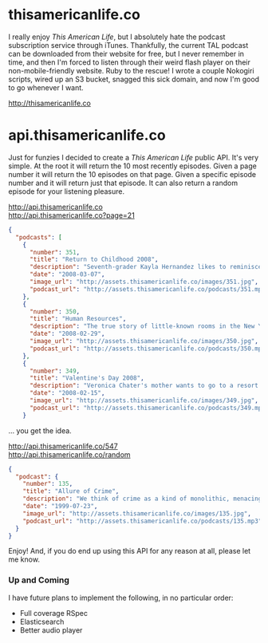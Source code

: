 # thisamericanlife.co

I really enjoy *This American Life*, but I absolutely hate the podcast subscription service through iTunes. Thankfully, the current TAL podcast can be downloaded from their website for free, but I never remember in time, and then I'm forced to listen through their weird flash player on their non-mobile-friendly website. Ruby to the rescue! I wrote a couple Nokogiri scripts, wired up an S3 bucket, snagged this sick domain, and now I'm good to go whenever I want.

http://thisamericanlife.co

# api.thisamericanlife.co

Just for funzies I decided to create a *This American Life* public API. It's very simple. At the root it will return the 10 most recently episodes. Given a page number it will return the 10 episodes on that page. Given a specific episode number and it will return just that episode. It can also return a random episode for your listening pleasure.

http://api.thisamericanlife.co <br />
http://api.thisamericanlife.co?page=21

```json
{
  "podcasts": [
    {
      "number": 351,
      "title": "Return to Childhood 2008",
      "description": "Seventh-grader Kayla Hernandez likes to reminisce about when she was a child, back in fifth grade. She visits her school, where her fifth grade class met, and looks at her old books, thinks about what happened there.",
      "date": "2008-03-07",
      "image_url": "http://assets.thisamericanlife.co/images/351.jpg",
      "podcast_url": "http://assets.thisamericanlife.co/podcasts/351.mp3"
    },
    {
      "number": 350,
      "title": "Human Resources",
      "description": "The true story of little-known rooms in the New York City Board of Education building. Teachers are told to report there instead of their classrooms. No reason is usually given.",
      "date": "2008-02-29",
      "image_url": "http://assets.thisamericanlife.co/images/350.jpg",
      "podcast_url": "http://assets.thisamericanlife.co/podcasts/350.mp3"
    },
    {
      "number": 349,
      "title": "Valentine's Day 2008",
      "description": "Veronica Chater's mother wants to go to a resort in Mexico with a friend. Her father, a former cop with an extravagant sense of security, prepares as if she's headed for a war zone. This, and other stories about couples, that happen decades after the moment their eyes meet.",
      "date": "2008-02-15",
      "image_url": "http://assets.thisamericanlife.co/images/349.jpg",
      "podcast_url": "http://assets.thisamericanlife.co/podcasts/349.mp3"
    }
```

&hellip; you get the idea.

http://api.thisamericanlife.co/547 <br />
http://api.thisamericanlife.co/random

```json
{
  "podcast": {
    "number": 135,
    "title": "Allure of Crime",
    "description": "We think of crime as a kind of monolithic, menacing presence. But there are many kinds of crimes and many kinds of criminals. Through our crimes, we express who we are. Today we hear of three different criminals and three different kinds of crimes.",
    "date": "1999-07-23",
    "image_url": "http://assets.thisamericanlife.co/images/135.jpg",
    "podcast_url": "http://assets.thisamericanlife.co/podcasts/135.mp3"
  }
}
```

Enjoy! And, if you do end up using this API for any reason at all, please let me know.

### Up and Coming

I have future plans to implement the following, in no particular order:

* Full coverage RSpec
* Elasticsearch
* Better audio player